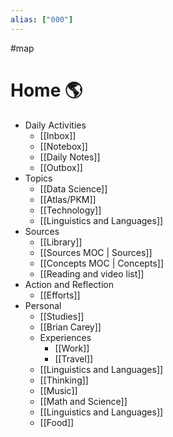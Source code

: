 ```yaml
---
alias: ["000"]
---
```

#map 

# Home 🌎


- Daily Activities
	- [[Inbox]]
	- [[Notebox]]
	- [[Daily Notes]]
	- [[Outbox]]
- Topics
	- [[Data Science]]
	- [[Atlas/PKM]]
	- [[Technology]]
	- [[Linguistics and Languages]]
- Sources
	- [[Library]]
	- [[Sources MOC | Sources]]
	- [[Concepts MOC | Concepts]]
	- [[Reading and video list]]
- Action and Reflection
	- [[Efforts]]
- Personal
	- [[Studies]]
	- [[Brian Carey]]
	- Experiences
		- [[Work]]
		- [[Travel]]
	- [[Linguistics and Languages]]
	- [[Thinking]]
	- [[Music]]
	- [[Math and Science]]
	- [[Linguistics and Languages]]
	- [[Food]]

